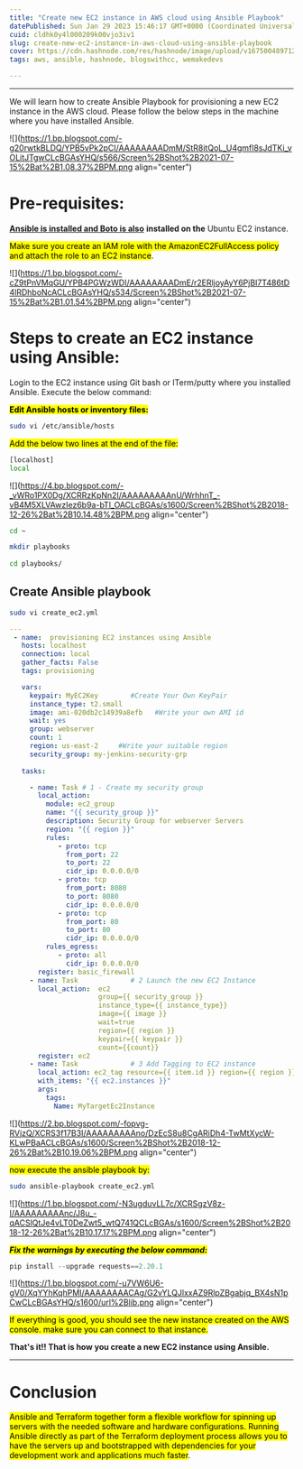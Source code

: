 ```yaml
---
title: "Create new EC2 instance in AWS cloud using Ansible Playbook"
datePublished: Sun Jan 29 2023 15:46:17 GMT+0000 (Coordinated Universal Time)
cuid: cldhk0y4l000209k00vjo3iv1
slug: create-new-ec2-instance-in-aws-cloud-using-ansible-playbook
cover: https://cdn.hashnode.com/res/hashnode/image/upload/v1675004897122/26982e5e-e491-4f9b-ac15-2a71fbe400be.png
tags: aws, ansible, hashnode, blogswithcc, wemakedevs

---
```


---

We will learn how to create Ansible Playbook for provisioning a new EC2 instance in the AWS cloud. Please follow the below steps in the machine where you have installed Ansible.

![](https://1.bp.blogspot.com/-g20rwtkBLDQ/YPB5vPk2pCI/AAAAAAAADmM/StR8itQoL_U4gmfl8sJdTKi_vOLitJTgwCLcBGAsYHQ/s566/Screen%2BShot%2B2021-07-15%2Bat%2B1.08.37%2BPM.png align="center")

# **Pre-requisites:**

[**Ansible is installed and Boto is also**](https://biswajitblogs.hashnode.dev/how-to-setup-ansible-on-ubuntu) **installed on the** Ubuntu EC2 instance.

<mark>Make sure you create an IAM role with&nbsp;the AmazonEC2FullAccess policy and attach the role to an EC2 instance</mark>.

![](https://1.bp.blogspot.com/-cZ9tPnVMqGU/YPB4PGWzWDI/AAAAAAAADmE/r2ERljoyAyY6PjBI7T486tD4lRDhboNcACLcBGAsYHQ/s534/Screen%2BShot%2B2021-07-15%2Bat%2B1.01.54%2BPM.png align="center")

# **Steps to create an EC2 instance using Ansible:**

Login to the EC2 instance using Git bash or ITerm/putty where you installed Ansible. Execute the below command:

**<mark>Edit Ansible hosts or inventory files:</mark>**

```bash
sudo vi /etc/ansible/hosts
```

<mark>Add the below two lines at the end of the file:</mark>

```bash
[localhost]
local
```

![](https://4.bp.blogspot.com/-_vWRo1PX0Dg/XCRRzKpNn2I/AAAAAAAAAnU/WrhhnT_-vB4M5XLVAwzIez6b9a-bTl_OACLcBGAs/s1600/Screen%2BShot%2B2018-12-26%2Bat%2B10.14.48%2BPM.png align="center")

```bash
cd ~

mkdir playbooks 
 
cd playbooks/
```

## **Create Ansible playbook**

```bash
sudo vi create_ec2.yml
```

```yaml
---
 - name:  provisioning EC2 instances using Ansible
   hosts: localhost
   connection: local
   gather_facts: False
   tags: provisioning

   vars:
     keypair: MyEC2Key        #Create Your Own KeyPair
     instance_type: t2.small
     image: ami-020db2c14939a8efb   #Write your own AMI id 
     wait: yes
     group: webserver
     count: 1
     region: us-east-2     #Write your suitable region
     security_group: my-jenkins-security-grp  
   
   tasks:

     - name: Task # 1 - Create my security group
       local_action: 
         module: ec2_group
         name: "{{ security_group }}"
         description: Security Group for webserver Servers
         region: "{{ region }}"
         rules:
            - proto: tcp
              from_port: 22
              to_port: 22
              cidr_ip: 0.0.0.0/0
            - proto: tcp
              from_port: 8080
              to_port: 8080
              cidr_ip: 0.0.0.0/0
            - proto: tcp
              from_port: 80
              to_port: 80
              cidr_ip: 0.0.0.0/0
         rules_egress:
            - proto: all
              cidr_ip: 0.0.0.0/0
       register: basic_firewall
     - name: Task             # 2 Launch the new EC2 Instance
       local_action:  ec2 
                      group={{ security_group }} 
                      instance_type={{ instance_type}} 
                      image={{ image }} 
                      wait=true 
                      region={{ region }} 
                      keypair={{ keypair }}
                      count={{count}}
       register: ec2
     - name: Task             # 3 Add Tagging to EC2 instance
       local_action: ec2_tag resource={{ item.id }} region={{ region }} state=present
       with_items: "{{ ec2.instances }}"
       args:
         tags:
           Name: MyTargetEc2Instance
```

![](https://2.bp.blogspot.com/-fopvg-RVjzQ/XCRS3f17B3I/AAAAAAAAAno/DzEcS8u8CgARiDh4-TwMtXycW-KLwPBaACLcBGAs/s1600/Screen%2BShot%2B2018-12-26%2Bat%2B10.19.06%2BPM.png align="center")

<mark>now execute the ansible playbook by:</mark>

```bash
sudo ansible-playbook create_ec2.yml
```

![](https://1.bp.blogspot.com/-N3ugduvLL7c/XCRSgzV8z-I/AAAAAAAAAnc/J8u_-qACSlQtJe4vLT0DeZwt5_wtQ741QCLcBGAs/s1600/Screen%2BShot%2B2018-12-26%2Bat%2B10.17.17%2BPM.png align="center")

***<mark>Fix the warnings by executing the below command:</mark>***

```python
pip install --upgrade requests==2.20.1
```

![](https://1.bp.blogspot.com/-u7VW6U6-gV0/XqYYhKqhPMI/AAAAAAAACAg/G2vYLQJlxxAZ9RlpZBgabjq_BX4sN1pCwCLcBGAsYHQ/s1600/url%2Blib.png align="center")

<mark>If everything is good, you should see the new instance created on the AWS console. make sure you can connect to that instance.</mark>

**That's it!! That is how you create a new EC2 instance using Ansible.**

---

# Conclusion

<mark>Ansible and Terraform together form a flexible workflow for spinning up servers with the needed software and hardware configurations. Running Ansible directly as part of the Terraform deployment process allows you to have the servers up and bootstrapped with dependencies for your development work and applications much faster</mark>.